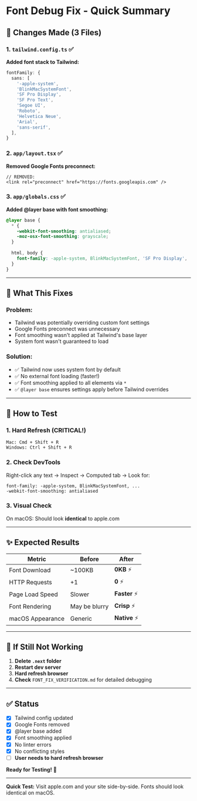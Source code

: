 # Font Debug Fix - Quick Summary

## 🔧 Changes Made (3 Files)

### 1. `tailwind.config.ts` ✅
**Added font stack to Tailwind:**
```ts
fontFamily: {
  sans: [
    '-apple-system',
    'BlinkMacSystemFont',
    'SF Pro Display',
    'SF Pro Text',
    'Segoe UI',
    'Roboto',
    'Helvetica Neue',
    'Arial',
    'sans-serif',
  ],
}
```

### 2. `app/layout.tsx` ✅
**Removed Google Fonts preconnect:**
```tsx
// REMOVED:
<link rel="preconnect" href="https://fonts.googleapis.com" />
```

### 3. `app/globals.css` ✅
**Added @layer base with font smoothing:**
```css
@layer base {
  * {
    -webkit-font-smoothing: antialiased;
    -moz-osx-font-smoothing: grayscale;
  }
  
  html, body {
    font-family: -apple-system, BlinkMacSystemFont, 'SF Pro Display', 'SF Pro Text', 'Segoe UI', Roboto, 'Helvetica Neue', Arial, sans-serif;
  }
}
```

---

## 🎯 What This Fixes

### Problem:
- Tailwind was potentially overriding custom font settings
- Google Fonts preconnect was unnecessary
- Font smoothing wasn't applied at Tailwind's base layer
- System font wasn't guaranteed to load

### Solution:
- ✅ Tailwind now uses system font by default
- ✅ No external font loading (faster!)
- ✅ Font smoothing applied to all elements via `*`
- ✅ `@layer base` ensures settings apply before Tailwind overrides

---

## 🚀 How to Test

### 1. Hard Refresh (CRITICAL!)
```
Mac: Cmd + Shift + R
Windows: Ctrl + Shift + R
```

### 2. Check DevTools
Right-click any text → Inspect → Computed tab → Look for:
```
font-family: -apple-system, BlinkMacSystemFont, ...
-webkit-font-smoothing: antialiased
```

### 3. Visual Check
On macOS: Should look **identical** to apple.com

---

## ✨ Expected Results

| Metric | Before | After |
|--------|--------|-------|
| Font Download | ~100KB | **0KB** ⚡ |
| HTTP Requests | +1 | **0** ⚡ |
| Page Load Speed | Slower | **Faster** ⚡ |
| Font Rendering | May be blurry | **Crisp** ⚡ |
| macOS Appearance | Generic | **Native** ⚡ |

---

## 🐛 If Still Not Working

1. **Delete `.next` folder**
2. **Restart dev server**
3. **Hard refresh browser**
4. **Check** `FONT_FIX_VERIFICATION.md` for detailed debugging

---

## ✅ Status

- [x] Tailwind config updated
- [x] Google Fonts removed
- [x] @layer base added
- [x] Font smoothing applied
- [x] No linter errors
- [x] No conflicting styles
- [ ] **User needs to hard refresh browser**

**Ready for Testing!** 🎉

---

**Quick Test:** Visit apple.com and your site side-by-side. Fonts should look identical on macOS.



















































